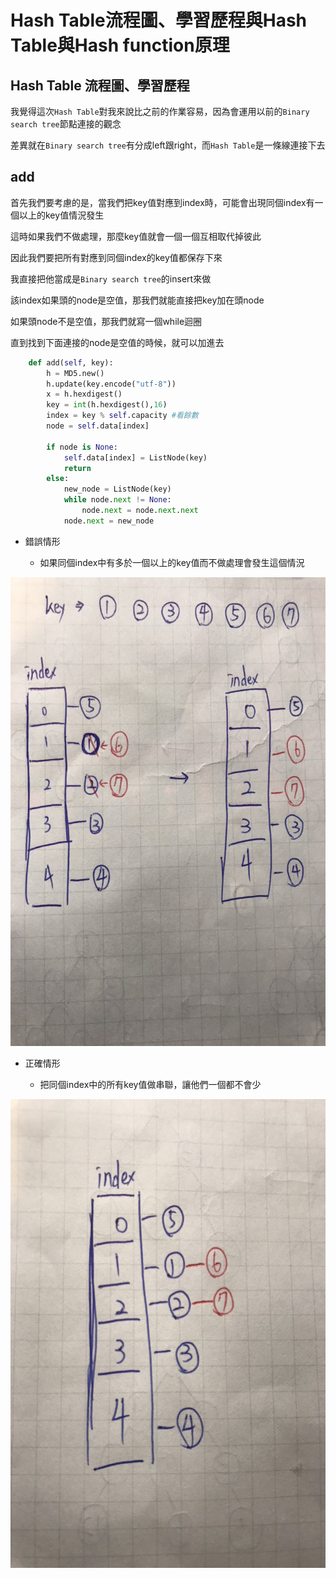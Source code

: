 Hash Table流程圖、學習歷程與Hash Table與Hash function原理
===

Hash Table 流程圖、學習歷程
---

我覺得這次`Hash Table`對我來說比之前的作業容易，因為會運用以前的`Binary search tree`節點連接的觀念

差異就在`Binary search tree`有分成left跟right，而`Hash Table`是一條線連接下去



add
---

首先我們要考慮的是，當我們把key值對應到index時，可能會出現同個index有一個以上的key值情況發生

這時如果我們不做處理，那麼key值就會一個一個互相取代掉彼此

因此我們要把所有對應到同個index的key值都保存下來

我直接把他當成是`Binary search tree`的insert來做

該index如果頭的node是空值，那我們就能直接把key加在頭node

如果頭node不是空值，那我們就寫一個while迴圈

直到找到下面連接的node是空值的時候，就可以加進去

```py
    def add(self, key):
        h = MD5.new()
        h.update(key.encode("utf-8"))
        x = h.hexdigest()
        key = int(h.hexdigest(),16)        
        index = key % self.capacity #看餘數
        node = self.data[index]
        
        if node is None:
            self.data[index] = ListNode(key)
            return        
        else:
            new_node = ListNode(key)
            while node.next != None:
                node.next = node.next.next
            node.next = new_node
```

* 錯誤情形

    * 如果同個index中有多於一個以上的key值而不做處理會發生這個情況

<img src = "https://github.com/06170230/lulu/blob/master/image/hashtable_add.jpg" height =750 weight = 750>

* 正確情形

    * 把同個index中的所有key值做串聯，讓他們一個都不會少

<img src = "https://github.com/06170230/lulu/blob/master/image/hashtable_add2.jpg" height =750 weight = 750>

